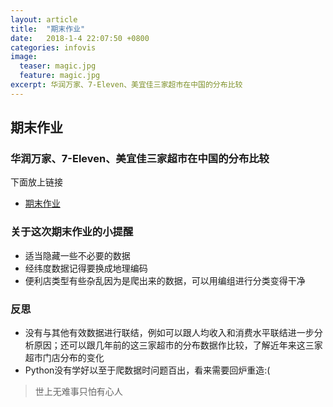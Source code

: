 ```yaml
---
layout: article
title:  "期末作业"
date:   2018-1-4 22:07:50 +0800
categories: infovis
image:
  teaser: magic.jpg
  feature: magic.jpg
excerpt: 华润万家、7-Eleven、美宜佳三家超市在中国的分布比较
---
```


## 期末作业

### 华润万家、7-Eleven、美宜佳三家超市在中国的分布比较

下面放上链接

- [期末作业](https://public.tableau.com/profile/loong#!/vizhome/2_2315/2_1)


### 关于这次期末作业的小提醒
- 适当隐藏一些不必要的数据
- 经纬度数据记得要换成地理编码
- 便利店类型有些杂乱因为是爬出来的数据，可以用编组进行分类变得干净

### 反思
- 没有与其他有效数据进行联结，例如可以跟人均收入和消费水平联结进一步分析原因；还可以跟几年前的这三家超市的分布数据作比较，了解近年来这三家超市门店分布的变化
- Python没有学好以至于爬数据时问题百出，看来需要回炉重造:(
 
> 世上无难事只怕有心人